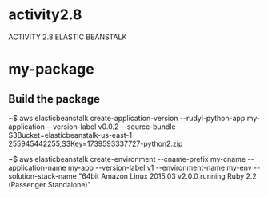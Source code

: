 # activity2.8
ACTIVITY 2.8 ELASTIC BEANSTALK
# my-package

## Build the package
~$ aws elasticbeanstalk create-application-version --rudyl-python-app my-application --version-label v0.0.2 --source-bundle S3Bucket=elasticbeanstalk-us-east-1-255945442255,S3Key=1739593337727-python2.zip

~$ aws elasticbeanstalk create-environment --cname-prefix my-cname --application-name my-app --version-label v1 --environment-name my-env --solution-stack-name "64bit Amazon Linux 2015.03 v2.0.0 running Ruby 2.2 (Passenger Standalone)"
